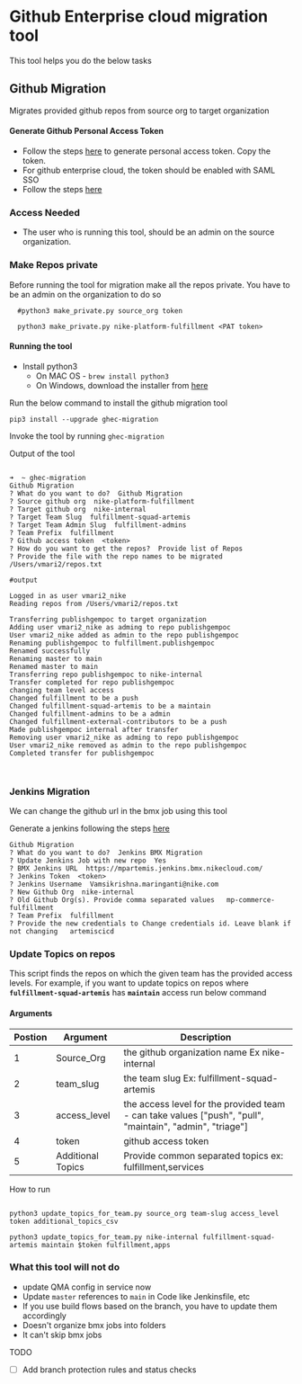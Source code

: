 # Github Enterprise cloud migration tool

This tool helps you do the below tasks

## Github Migration

Migrates provided github repos from source org to target organization

#### Generate Github Personal Access Token 

- Follow the steps [here](https://docs.github.com/en/github/authenticating-to-github/keeping-your-account-and-data-secure/creating-a-personal-access-token) to generate personal access token. Copy the token.
- For github enterprise cloud, the token should be enabled with SAML SSO
- Follow the steps [here](https://docs.github.com/en/github/authenticating-to-github/authenticating-with-saml-single-sign-on/authorizing-a-personal-access-token-for-use-with-saml-single-sign-on)

### Access Needed 

- The user who is running this tool, should be an admin on the source organization. 

### Make Repos private

Before running the tool for migration make all the repos private. You have to be an admin on the organization to do so

```
  #python3 make_private.py source_org token

  python3 make_private.py nike-platform-fulfillment <PAT token>
```

#### Running the tool

- Install python3 
    - On MAC OS - ```brew install python3```
    - On Windows, download the installer from [here](https://www.python.org/downloads/windows/)


Run the below command to install the github migration tool

```pip3 install --upgrade ghec-migration```

Invoke the tool by running ```ghec-migration```

Output of the tool

```shell script

➜  ~ ghec-migration
Github Migration
? What do you want to do?  Github Migration
? Source github org  nike-platform-fulfillment
? Target github org  nike-internal
? Target Team Slug  fulfillment-squad-artemis
? Target Team Admin Slug  fulfillment-admins
? Team Prefix  fulfillment
? Github access token  <token>
? How do you want to get the repos?  Provide list of Repos
? Provide the file with the repo names to be migrated  /Users/vmari2/repos.txt

#output

Logged in as user vmari2_nike
Reading repos from /Users/vmari2/repos.txt

Transferring publishgempoc to target organization
Adding user vmari2_nike as adming to repo publishgempoc
User vmari2_nike added as admin to the repo publishgempoc
Renaming publishgempoc to fulfillment.publishgempoc
Renamed successfully
Renaming master to main
Renamed master to main
Transferring repo publishgempoc to nike-internal
Transfer completed for repo publishgempoc
changing team level access
Changed fulfillment to be a push
Changed fulfillment-squad-artemis to be a maintain
Changed fulfillment-admins to be a admin
Changed fulfillment-external-contributors to be a push
Made publishgempoc internal after transfer
Removing user vmari2_nike as adming to repo publishgempoc
User vmari2_nike removed as admin to the repo publishgempoc
Completed transfer for publishgempoc



```


### Jenkins Migration

We can change the github url in the bmx job using this tool

Generate a jenkins following the steps [here](https://support.cloudbees.com/hc/en-us/articles/115003090592-How-to-re-generate-my-Jenkins-user-token)

```shell script
Github Migration
? What do you want to do?  Jenkins BMX Migration
? Update Jenkins Job with new repo  Yes
? BMX Jenkins URL  https://mpartemis.jenkins.bmx.nikecloud.com/
? Jenkins Token  <token>
? Jenkins Username  Vamsikrishna.maringanti@nike.com
? New Github Org  nike-internal
? Old Github Org(s). Provide comma separated values   mp-commerce-fulfillment
? Team Prefix  fulfillment
? Provide the new credentials to Change credentials id. Leave blank if not changing   artemiscicd

```

### Update Topics on repos

This script finds the repos on which the given team has the provided access levels. For example, if you want to update topics on repos where **```fulfillment-squad-artemis```** has **```maintain```** access run below command

#### Arguments

| Postion | Argument          | Description                                                                                              |
|---------|-------------------|----------------------------------------------------------------------------------------------------------|
| 1       | Source_Org        | the github organization name Ex nike-internal                                                                             |
| 2       | team_slug         | the team slug Ex: fulfillment-squad-artemis                                                                                            |
| 3       | access_level      | the access level for the provided team - can take values ["push", "pull", "maintain", "admin", "triage"] |
| 4       | token             | github access token                                                                                      |
| 5       | Additional Topics | Provide common separated topics ex: fulfillment,services                                                 |

How to run 

```shell script

python3 update_topics_for_team.py source_org team-slug access_level token additional_topics_csv

python3 update_topics_for_team.py nike-internal fulfillment-squad-artemis maintain $token fulfillment,apps

```


### What this tool will not do

- update QMA config in service now
- Update ```master``` references to ```main``` in Code like Jenkinsfile, etc
- If you use build flows based on the branch, you have to update them accordingly
- Doesn't organize bmx jobs into folders
- It can't skip bmx jobs

TODO

- [ ] Add branch protection rules and status checks
